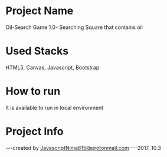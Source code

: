 # Project Name
Oil-Search Game 1.0- Searching Square that contains oil

# Used Stacks
HTML5, Canvas, Javascript, Bootstrap

# How to run
It is available to run in local environment

# Project Info
 ---created by JavascriptNinja815@protonmail.com
 ---2017. 10.3
